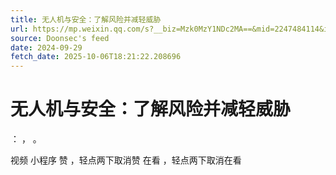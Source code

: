```yaml
---
title: 无人机与安全：了解风险并减轻威胁
url: https://mp.weixin.qq.com/s?__biz=Mzk0MzY1NDc2MA==&mid=2247484114&idx=1&sn=39fcb9189ef15cbdd99c05c06f46d8dc
source: Doonsec's feed
date: 2024-09-29
fetch_date: 2025-10-06T18:21:22.208696
---
```


# 无人机与安全：了解风险并减轻威胁

：
，
。

视频
小程序
赞
，轻点两下取消赞
在看
，轻点两下取消在看